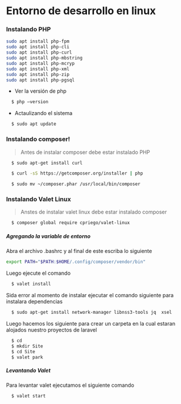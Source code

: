 # Entorno de desarrollo en linux

###  Instalando PHP
```sh
sudo apt install php-fpm
sudo apt install php-cli
sudo apt install php-curl
sudo apt install php-mbstring
sudo apt install php-mcryp
sudo apt install php-xml
sudo apt install php-zip
sudo apt install php-pgsql
```
* Ver la versión de php
```sh 
  $ php –version
```

* Actaulizando el sistema
```sh 
  $ sudo apt update
```
### Instalando composer!
> Antes de instalar composer debe estar instalado PHP
```sh
  $ sudo apt-get install curl
```
```sh
  $ curl -sS https://getcomposer.org/installer | php
```
```sh
  $ sudo mv ~/composer.phar /usr/local/bin/composer
```

### Instalando Valet Linux
> Anstes de instalar valet linux debe estar instalado composer
```sh
  $ composer global require cpriego/valet-linux
```
##### Agregando la variable de entorno 
Abra el archivo .bashrc y al final de este escriba lo siguiente
```sh
export PATH="$PATH:$HOME/.config/composer/vendor/bin"
```
Luego ejecute el comando 
```sh
  $ valet install
```
Sida error al momento de instalar ejecutar el comando siguiente para instalara dependencias
```sh
  $ sudo apt-get install network-manager libnss3-tools jq  xsel
```

Luego hacemos los siguiente para crear un carpeta en la cual estaran alojados nuestro proyectos de laravel
```sh
  $ cd 
  $ mkdir Site
  $ cd Site
  $ valet park
```

##### Levantando Valet
Para levantar valet ejecutamos el siguiente comando
```sh
  $ valet start
```
